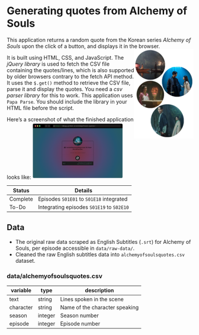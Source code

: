 # Generating quotes from Alchemy of Souls

This application returns a random quote from the Korean series *Alchemy of Souls* upon the click of a button, and displays it in the browser.
<a href="https://dduyg.github.io/alchemy-of-souls/"><img align="right" width="160" src="/images/alchemyofsouls.png"></a>

It is built using HTML, CSS, and JavaScript. The *jQuery library* is used to fetch the CSV file containing the quotes/lines, which is also supported by older browsers contrary to the fetch API method. It uses the `$.get()` method to retrieve the CSV file, parse it and display the quotes. You need a *csv parser library* for this to work. This application uses `Papa Parse`. You should include the library in your HTML file before the script.

Here’s a screenshot of what the finished application looks like: 
<a href="https://dduyg.github.io/alchemy-of-souls/"><img src="/images/project-image-2.png" width="245px"></a>

| Status   | Details       |
|----------|---------------|
| Complete | Episodes `S01E01` to `S01E18` integrated  |
| To-Do    | Integrating episodes `S01E19` to `S02E10`        |


## Data
- The original raw data scraped as English Subtitles (`.srt`) for Alchemy of Souls, per episode accessible in `data/raw-data/`.  
- Cleaned the raw English subtitles data into `alchemyofsoulsquotes.csv` dataset.

### data/alchemyofsoulsquotes.csv
| variable  | type    | description                    |
|-----------|---------|--------------------------------|
| text      | string  | Lines spoken in the scene      |
| character | string  | Name of the character speaking |
| season    | integer | Season number                  |
| episode   | integer | Episode number                 |
